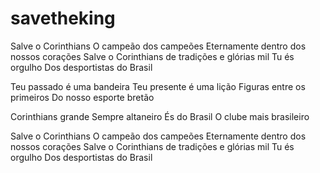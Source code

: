 # savetheking

Salve o Corinthians
O campeão dos campeões
Eternamente dentro dos nossos corações
Salve o Corinthians de tradições e glórias mil
Tu és orgulho
Dos desportistas do Brasil

Teu passado é uma bandeira
Teu presente é uma lição
Figuras entre os primeiros
Do nosso esporte bretão

Corinthians grande
Sempre altaneiro
És do Brasil
O clube mais brasileiro

Salve o Corinthians
O campeão dos campeões
Eternamente dentro dos nossos corações
Salve o Corinthians de tradições e glórias mil
Tu és orgulho
Dos desportistas do Brasil
